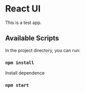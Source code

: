 # React UI

This is a test app.



## Available Scripts
In the project directory, you can run:
### `npm install`
Install dependence
### `npm start`
